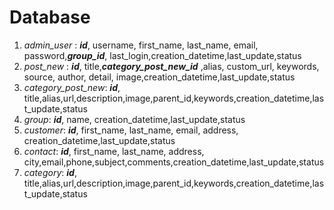 # Database
1. *admin_user* : <b>_id_</b>, username, first_name, last_name, email, password,<b>_group_id_</b>, last_login,creation_datetime,last_update,status</br>
2. *post_new* : <b>_id_</b>, title,<b>_category_post_new_id_</b> ,alias, custom_url, keywords, source, author, detail, image,creation_datetime,last_update,status</br>
3. *category_post_new*: <b>_id_</b>, title,alias,url,description,image,parent_id,keywords,creation_datetime,last_update,status</br>
4. *group*:  <b>_id_</b>, name, creation_datetime,last_update,status</br>
5. *customer*: <b>_id_</b>, first_name, last_name, email, address, creation_datetime,last_update,status</br>
6. *contact*: <b>_id_</b>, first_name, last_name, address, city,email,phone,subject,comments,creation_datetime,last_update,status</br>
7. *category*: <b>_id_</b>, title,alias,url,description,image,parent_id,keywords,creation_datetime,last_update,status</br>

